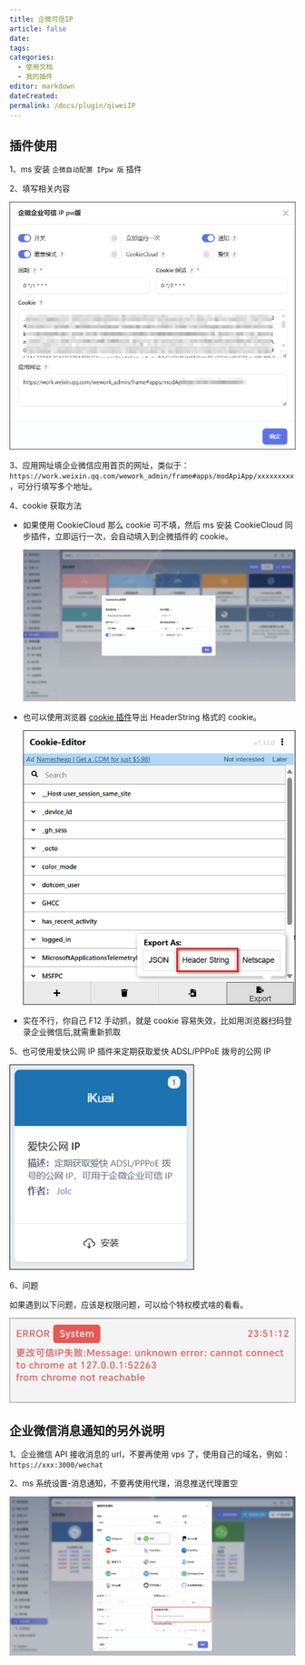 ```yaml
---
title: 企微可信IP
article: false
date:
tags:
categories:
  - 使用文档
  - 我的插件
editor: markdown
dateCreated:
permalink: /docs/plugin/qiweiIP
---
```


## 插件使用

1、ms 安装 `企微自动配置 IPpw 版` 插件

2、填写相关内容

![img](./images/1202.png)

3、应用网址填企业微信应用首页的网址，类似于：`https://work.weixin.qq.com/wework_admin/frame#apps/modApiApp/xxxxxxxxx`，可分行填写多个地址。

4、cookie 获取方法

- 如果使用 CookieCloud 那么 cookie 可不填，然后 ms 安装 CookieCloud 同步插件，立即运行一次，会自动填入到企微插件的 cookie。

  ![img](./images/1201.png)

- 也可以使用浏览器 [cookie 插件](https://chromewebstore.google.com/detail/cookie-editor/hlkenndednhfkekhgcdicdfddnkalmdm)导出 HeaderString 格式的 cookie。

  ![img](./images/1204.png)

- 实在不行，你自己 F12 手动抓，就是 cookie 容易失效，比如用浏览器扫码登录企业微信后,就需重新抓取

5、也可使用爱快公网 IP 插件来定期获取爱快 ADSL/PPPoE 拨号的公网 IP

![img](./images/1206.png)

6、问题

如果遇到以下问题，应该是权限问题，可以给个特权模式啥的看看。

![img](./images/1205.png)

## 企业微信消息通知的另外说明

1、企业微信 API 接收消息的 url，不要再使用 vps 了，使用自己的域名，例如：`https://xxx:3000/wechat`

2、ms 系统设置-消息通知，不要再使用代理，消息推送代理置空

![img](./images/1203.png)
